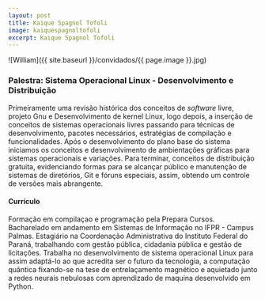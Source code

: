 ```yaml
---
layout: post
title: Kaique Spagnol Tofoli
image: kaiquespagnoltofoli
excerpt: Kaique Spagnol Tofoli
---
```

![William]({{ site.baseurl }}/convidados/{{ page.image }}.jpg)

### Palestra: Sistema Operacional Linux - Desenvolvimento e Distribuição 

Primeiramente uma revisão histórica dos conceitos de _software_ livre, projeto Gnu e Desenvolvimento de kernel Linux, logo depois, a inserção de conceitos de sistemas operacionais livres passando para técnicas de desenvolvimento, pacotes necessários, estratégias de compilação e funcionalidades. Após o desenvolvimento do plano base do sistema iniciamos os conceitos e desenvolvimento de ambientações gráficas para sistemas operacionais e variações. Para terminar, conceitos de distribuição gratuita, evidenciando formas para se alcançar público e manutenção de sistemas de diretórios, Git e fóruns especiais, assim, obtendo um controle de versões mais abrangente.

#### Currículo

Formação em compilaçao e programação pela Prepara Cursos. Bacharelado em andamento em Sistemas de Informação no IFPR - Campus Palmas.  Estagiário na Coordenação Administrativa do Instituto Federal do Paraná, trabalhando com gestão pública, cidadania pública e gestão de licitações. Trabalha no desenvolvimento de sistema operacional Linux para assim adaptá-lo ao que acredita ser o futuro da tecnologia, a computação quântica fixando-se na tese de entrelaçamento magnético e aquietado junto a redes neurais nebulosas com aprendizado de maquina desenvolvido em Python.

